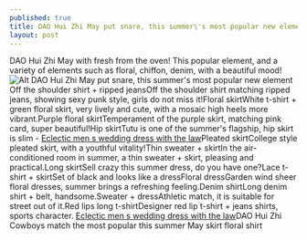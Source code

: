 ```yaml
---
published: true
title: DAO Hui Zhi May put snare, this summer\'s most popular new element
layout: post
---
```

DAO Hui Zhi May with fresh from the oven! This popular element, and a variety of elements such as floral, chiffon, denim, with a beautiful mood!![Alt DAO Hui Zhi May put snare, this summer\'s most popular new element](https://c2.staticflickr.com/2/1627/24265157479_c2c0934e8c_b.jpg)Off the shoulder shirt + ripped jeansOff the shoulder shirt matching ripped jeans, showing sexy punk style, girls do not miss it!Floral skirtWhite t-shirt + green floral skirt, very lively and cute, with a mosaic high heels more vibrant.Purple floral skirtTemperament of the purple skirt, matching pink card, super beautiful!Hip skirtTutu is one of the summer\'s flagship, hip skirt is slim - [Eclectic men s wedding dress with the law](http://www.faybag.com/2016/01/25/eclectic-men-s-wedding-dress-with-the-law/)Pleated skirtCollege style pleated skirt, with a youthful vitality!Thin sweater + skirtIn the air-conditioned room in summer, a thin sweater + skirt, pleasing and practical.Long skirtSell crazy this summer dress, do you have one?Lace t-shirt + skirtSet of black and looks like a dressFloral dressGarden wind sheer floral dresses, summer brings a refreshing feeling.Denim shirtLong denim shirt + belt, handsome.Sweater + dressAthletic match, it is suitable for street out of it.Red lips long t-shirtDesigner red lip t-shirt + jeans shirts, sports character. [Eclectic men s wedding dress with the law](http://www.faybag.com/2016/01/25/eclectic-men-s-wedding-dress-with-the-law/)DAO Hui Zhi Cowboys match the most popular this summer May skirt floral shirt